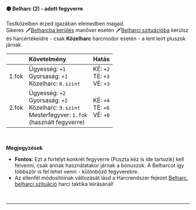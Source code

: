 #### 🟣 Belharc (2) - adott fegyverre
Testközelben érzed igazában elemedben magad.<br />Sikeres 🗡️[Belharcba kerülés](../065_05_manoverek.md#%EF%B8%8Fbelharcba-ker%C3%BCl%C3%A9s) manőver esetén 🗡️[Belharci szituációba](../065_02_harci_taktikak.md#belharc-belharci-szitu%C3%A1ci%C3%B3) kerülsz és harcértékeidre - csak **Közelharc** harcmodor esetén - a lent leírt pluszok járnak.

| |  Követelmény | Hatás  |
| :----------- | :----------- | :----------- |
| 1.fok | Ügyesség:&nbsp;`+1`<br /> Gyorsaság:&nbsp;`+1`<br /> Közelharc:&nbsp;`6.szint`<br />|  KÉ:&nbsp;`+2`<br />TÉ:&nbsp;`+3`<br />VÉ:&nbsp;`+3`<br />|
| 2.fok | Ügyesség:&nbsp;`+2`<br /> Gyorsaság:&nbsp;`+2`<br /> Közelharc:&nbsp;`9.szint`<br /> Mesterfegyver:&nbsp;`1.fok`<br />(használt fegyverre)<br />| KÉ:&nbsp;`+4`<br />TÉ:&nbsp;`+6`<br />VÉ:&nbsp;`+6`<br />|

<br />

**Megjegyzések**

- **Fontos**: Ezt a fortélyt konkrét fegyverre (Puszta kéz is ide tartozik) kell felvenni, csak annak használatakor járnak a bónuszok. A Belharcot így többször is fel lehet venni - különböző fegyverekre.
- Az ellenfél módosítóinak változását lásd a Harcrendszer fejezet [Belharc, belharci szituáció](../065_02_harci_taktikak.md#belharc-belharci-szitu%C3%A1ci%C3%B3) harci taktika leírásánál!

<br />

---
